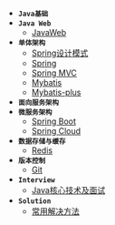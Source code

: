 - **`Java基础`**
- **`Java Web`**
	- [JavaWeb](docs/JavaWeb学习笔记.md)
- **`单体架构`**
	- [Spring设计模式](docs/Spring设计模式.md)
	- [Spring](docs/)
	- [Spring MVC](docs/SpringMVC-note.md)
	- [Mybatis](docs/Mybatis-note.md)
	- [Mybatis-plus](docs/MybatisPlus学习笔记.md)
- **`面向服务架构`**
- **`微服务架构`**
	- [Spring Boot](docs/SpringBoot笔记.md)
	- [Spring Cloud](docs/SpringCloud学习笔记.md)
- **`数据存储与缓存`**
	- [Redis](docs/Redis学习笔记.md)
- **`版本控制`**
  - [Git](docs/Git学习笔记.md)
- **`Interview`**
	- [Java核心技术及面试](docs/Java核心技术及面试学习笔记.md)
- **`Solution`**
  - [常用解决方法](docs/常用解决方法.md)

